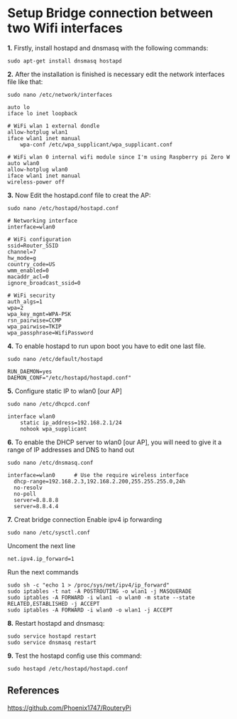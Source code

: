 # Setup Bridge connection between two Wifi interfaces

**1.** Firstly, install hostapd and dnsmasq with the following commands:

``` sudo apt-get install dnsmasq hostapd  ```

**2.** After the installation is finished is necessary edit the network interfaces file like that:

``` sudo nano /etc/network/interfaces  ```

    auto lo
    iface lo inet loopback

    # WiFi wlan 1 external dondle
    allow-hotplug wlan1
    iface wlan1 inet manual
        wpa-conf /etc/wpa_supplicant/wpa_supplicant.conf

    # WiFi wlan 0 internal wifi module since I'm using Raspberry pi Zero W
    auto wlan0
    allow-hotplug wlan0
    iface wlan1 inet manual
    wireless-power off

**3.** Now Edit the hostapd.conf file to creat the AP:

``` sudo nano /etc/hostapd/hostapd.conf ```

    # Networking interface
    interface=wlan0

    # WiFi configuration
    ssid=Router_SSID
    channel=7
    hw_mode=g
    country_code=US
    wmm_enabled=0
    macaddr_acl=0
    ignore_broadcast_ssid=0

    # WiFi security
    auth_algs=1
    wpa=2
    wpa_key_mgmt=WPA-PSK
    rsn_pairwise=CCMP
    wpa_pairwise=TKIP
    wpa_passphrase=WifiPassword

**4.** To enable hostapd to run upon boot you have to edit one last file.

``` sudo nano /etc/default/hostapd ```

    RUN_DAEMON=yes
    DAEMON_CONF="/etc/hostapd/hostapd.conf"

**5.** Configure static IP to wlan0 [our AP]

``` sudo nano /etc/dhcpcd.conf ```

    interface wlan0
        static ip_address=192.168.2.1/24
        nohook wpa_supplicant

**6.** To enable the DHCP server to wlan0 [our AP], you will need to give it a range of IP addresses and DNS to hand out

``` sudo nano /etc/dnsmasq.conf ```

    interface=wlan0      # Use the require wireless interface
      dhcp-range=192.168.2.3,192.168.2.200,255.255.255.0,24h
      no-resolv
      no-poll
      server=8.8.8.8
      server=8.8.4.4

**7.** Creat bridge connection
Enable ipv4 ip forwarding

``` sudo nano /etc/sysctl.conf ```

Uncoment the next line

``` net.ipv4.ip_forward=1 ```

Run the next commands

    sudo sh -c "echo 1 > /proc/sys/net/ipv4/ip_forward"
    sudo iptables -t nat -A POSTROUTING -o wlan1 -j MASQUERADE
    sudo iptables -A FORWARD -i wlan1 -o wlan0 -m state --state RELATED,ESTABLISHED -j ACCEPT
    sudo iptables -A FORWARD -i wlan0 -o wlan1 -j ACCEPT

**8.** Restart hostapd and dnsmasq: 

    sudo service hostapd restart
    sudo service dnsmasq restart

**9.** Test the hostapd config use this command:

    sudo hostapd /etc/hostapd/hostapd.conf


## References
https://github.com/Phoenix1747/RouteryPi


